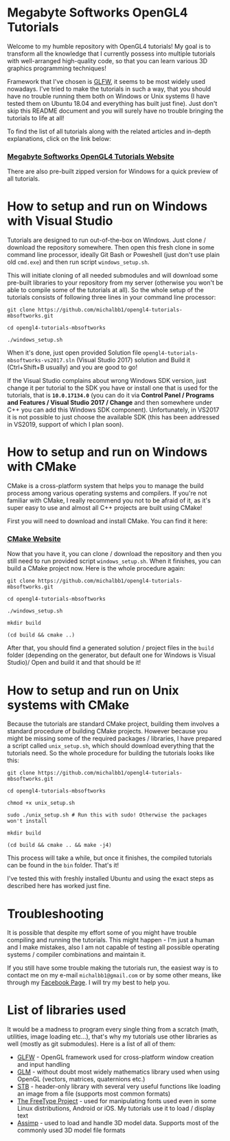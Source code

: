# Megabyte Softworks OpenGL4 Tutorials

Welcome to my humble repository with OpenGL4 tutorials! My goal is to transform all the knowledge that I currently possess into multiple tutorials with well-arranged high-quality code, so that you can learn various 3D graphics programming techniques!

Framework that I've chosen is [GLFW](https://www.glfw.org), it seems to be most widely used nowadays. I've tried to make the tutorials in such a way, that you should have no trouble running them both on Windows or Unix systems (I have tested them on Ubuntu 18.04 and everything has built just fine). Just don't skip this README document and you will surely have no trouble bringing the tutorials to life at all!

To find the list of all tutorials along with the related articles and in-depth explanations, click on the link below:

### [Megabyte Softworks OpenGL4 Tutorials Website](http://www.mbsoftworks.sk/tutorials/opengl4 "Homepage of OpenGL4 tutorials")

There are also pre-built zipped version for Windows for a quick preview of all tutorials.

# How to setup and run on Windows with Visual Studio

Tutorials are designed to run out-of-the-box on Windows. Just clone / download the repository somewhere. Then open this fresh clone in some command line processor, ideally Git Bash or Poweshell (just don't use plain old `cmd.exe`) and then run script `windows_setup.sh`.

This will initiate cloning of all needed submodules and will download some pre-built libraries to your repository from my server (otherwise you won't be able to compile some of the tutorials at all). So the whole setup of the tutorials consists of following three lines in your command line processor:

```
git clone https://github.com/michalbb1/opengl4-tutorials-mbsoftworks.git

cd opengl4-tutorials-mbsoftworks

./windows_setup.sh
```

When it's done, just open provided Solution file `opengl4-tutorials-mbsoftworks-vs2017.sln` (Visual Studio 2017) solution and Build it (Ctrl+Shift+B usually) and you are good to go!

If the Visual Studio complains about wrong Windows SDK version, just change it per tutorial to the SDK you have or install one that is used for the tutorials, that is **`10.0.17134.0`** (you can do it via **Control Panel / Programs and Features / Visual Studio 2017 / Change** and then somewhere under C++ you can add this Windows SDK component). Unfortunately, in VS2017 it is not possible to just choose the available SDK (this has been addressed in VS2019, support of which I plan soon).

# How to setup and run on Windows with CMake

CMake is a cross-platform system that helps you to manage the build process among various operating systems and compilers. If you're not familiar with CMake, I really recommend you not to be afraid of it, as it's super easy to use and almost all C++ projects are built using CMake!

First you will need to download and install CMake. You can find it here:

### [CMake Website](https://cmake.org/ "CMake Website")

Now that you have it, you can clone / download the repository and then you still need to run provided script `windows_setup.sh`. When it finishes, you can build a CMake project now. Here is the whole procedure again:

```
git clone https://github.com/michalbb1/opengl4-tutorials-mbsoftworks.git

cd opengl4-tutorials-mbsoftworks

./windows_setup.sh

mkdir build

(cd build && cmake ..)
```

After that, you should find a generated solution / project files in the `build` folder (depending on the generator, but default one for Windows is Visual Studio)/ Open and build it and that should be it!

# How to setup and run on Unix systems with CMake

Because the tutorials are standard CMake project, building them involves a standard procedure of building CMake projects. However because you might be missing some of the required packages / libraries, I have prepared a script called `unix_setup.sh`, which should download everything that the tutorials need. So the whole procedure for building the tutorials looks like this:

```
git clone https://github.com/michalbb1/opengl4-tutorials-mbsoftworks.git

cd opengl4-tutorials-mbsoftworks

chmod +x unix_setup.sh

sudo ./unix_setup.sh # Run this with sudo! Otherwise the packages won't install

mkdir build

(cd build && cmake .. && make -j4)
```

This process will take a while, but once it finishes, the compiled tutorials can be found in the `bin` folder. That's it!

I've tested this with freshly installed Ubuntu and using the exact steps as described here has worked just fine.

# Troubleshooting

It is possible that despite my effort some of you might have trouble compiling and running the tutorials. This might happen - I'm just a human and I make mistakes, also I am not capable of testing all possible operating systems / compiler combinations and maintain it.

If you still have some trouble making the tutorials run, the easiest way is to contact me on my e-mail `michalbb1@gmail.com` or by some other means, like through my [Facebook Page](https://www.facebook.com/MegabyteSoftworks/ "Megabyte Softworks Facebook Page"). I will try my best to help you.

# List of libraries used
It would be a madness to program every single thing from a scratch (math, utilities, image loading etc...), that's why my tutorials use other libraries as well (mostly as git submodules). Here is a list of all of them:

- [GLFW](https://www.glfw.org) - OpenGL framework used for cross-platform window creation and input handling
- [GLM](https://glm.g-truc.net/0.9.9/index.html) - without doubt most widely mathematics library used when using OpenGL (vectors, matrices, quaternions etc.)
- [STB](https://github.com/nothings/stb) - header-only library with several very useful functions like loading an image from a file (supports most common formats)
- [The FreeType Project](https://www.freetype.org/) - used for manipulating fonts used even in some Linux distributions, Android or iOS. My tutorials use it to load / display text
- [Assimp](http://www.assimp.org) - used to load and handle 3D model data. Supports most of the commonly used 3D model file formats

